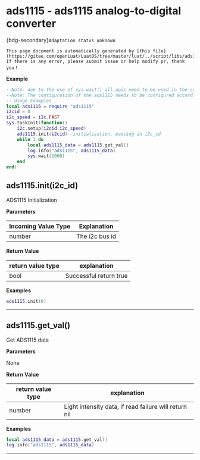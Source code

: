 # ads1115 - ads1115 analog-to-digital converter 

{bdg-secondary}`Adaptation status unknown`

```{note}
This page document is automatically generated by [this file](https://gitee.com/openLuat/LuatOS/tree/master/luat/../script/libs/ads1115.lua). If there is any error, please submit issue or help modify pr, thank you！
```


**Example**

```lua
--Note: due to the use of sys.wait() all apis need to be used in the coroutine
--Note: The configuration of the ads1115 needs to be configured according to the project requirements. You need to reconfigure the ADS1115_CONF_HCMD and ADS1115_CONF_LCMD !!!
-- Usage Examples
local ads1115 = require "ads1115"
i2cid = 0
i2c_speed = i2c.FAST
sys.taskInit(function()
    i2c.setup(i2cid,i2c_speed)
    ads1115.init(i2cid)--initialization, passing in i2c_id
    while 1 do
        local ads1115_data = ads1115.get_val()
        log.info("ads1115", ads1115_data)
        sys.wait(1000)
    end
end)

```

## ads1115.init(i2c_id)



ADS1115 Initialization

**Parameters**

|Incoming Value Type | Explanation|
|-|-|
|number|The i2c bus id|

**Return Value**

|return value type | explanation|
|-|-|
|bool|Successful return true|

**Examples**

```lua
ads1115.init(0)

```

---

## ads1115.get_val()



Get ADS1115 data

**Parameters**

None

**Return Value**

|return value type | explanation|
|-|-|
|number|Light intensity data, if read failure will return nil|

**Examples**

```lua
local ads1115_data = ads1115.get_val()
log.info("ads1115", ads1115_data)

```

---

